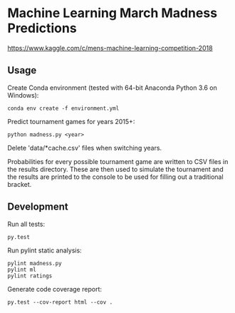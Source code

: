 # Machine Learning March Madness Predictions

https://www.kaggle.com/c/mens-machine-learning-competition-2018

## Usage

Create Conda environment (tested with 64-bit Anaconda Python 3.6 on Windows):

`conda env create -f environment.yml`

Predict tournament games for years 2015+:

`python madness.py <year>`

Delete 'data/*cache.csv' files when switching years.

Probabilities for every possible tournament game are written to CSV files in the results directory. These are then used to simulate the tournament and the results are printed to the console to be used for filling out a traditional bracket.

## Development

Run all tests:

`py.test`

Run pylint static analysis:

```
pylint madness.py
pylint ml
pylint ratings
```

Generate code coverage report:

`py.test --cov-report html --cov .`
